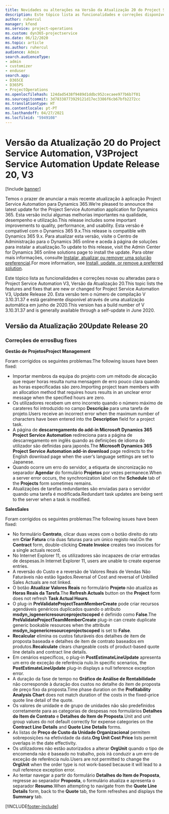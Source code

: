 ```yaml
---
title: Novidades ou alterações na Versão da Atualização 20 do Project Service Automation, V3
description: Este tópico lista as funcionalidades e correções disponíveis na Versão da Atualização 20 do Project Service Automation, V3
author: ruhercul
manager: kfend
ms.service: project-operations
ms.custom: dyn365-projectservice
ms.date: 06/12/2020
ms.topic: article
ms.author: ruhercul
audience: Admin
search.audienceType:
- admin
- customizer
- enduser
search.app:
- D365CE
- D365PS
- ProjectOperations
ms.openlocfilehash: 124dad5438f9489d1ddbc952cecaee977b6b7f01
ms.sourcegitcommit: 3d78338773929121d17ec3386f6cb67bfb2272cc
ms.translationtype: HT
ms.contentlocale: pt-PT
ms.lasthandoff: 04/27/2021
ms.locfileid: "5949108"
---
```

# <a name="project-service-automation-update-release-20-v3"></a><span data-ttu-id="51c90-103">Versão da Atualização 20 do Project Service Automation, V3</span><span class="sxs-lookup"><span data-stu-id="51c90-103">Project Service Automation Update Release 20, V3</span></span>

[!include [banner](../includes/psa-now-project-operations.md)]

<span data-ttu-id="51c90-104">Temos o prazer de anunciar a mais recente atualização à aplicação Project Service Automation para Dynamics 365.</span><span class="sxs-lookup"><span data-stu-id="51c90-104">We’re pleased to announce the latest update for the Project Service Automation application for Dynamics 365.</span></span> <span data-ttu-id="51c90-105">Esta versão inclui algumas melhorias importantes na qualidade, desempenho e utilização.</span><span class="sxs-lookup"><span data-stu-id="51c90-105">This release includes some important improvements to quality, performance, and usability.</span></span> <span data-ttu-id="51c90-106">Esta versão é compatível com o Dynamics 365 9.x.</span><span class="sxs-lookup"><span data-stu-id="51c90-106">This release is compatible with Dynamics 365 9.x.</span></span> <span data-ttu-id="51c90-107">Para atualizar esta versão, visite o Centro de Administração para o Dynamics 365 online e aceda à página de soluções para instalar a atualização.</span><span class="sxs-lookup"><span data-stu-id="51c90-107">To update to this release, visit the Admin Center for Dynamics 365 online solutions page to install the update.</span></span> <span data-ttu-id="51c90-108">Para obter mais informações, consulte [Instalar, atualizar ou remover uma solução preferencial](/power-platform/admin/install-remove-preferred-solution).</span><span class="sxs-lookup"><span data-stu-id="51c90-108">For more information, see [Install, update, or remove a preferred solution](/power-platform/admin/install-remove-preferred-solution).</span></span>

<span data-ttu-id="51c90-109">Este tópico lista as funcionalidades e correções novas ou alteradas para o Project Service Automation V3, Versão da Atualização 20.</span><span class="sxs-lookup"><span data-stu-id="51c90-109">This topic lists the features and fixes that are new or changed for Project Service Automation V3, Update Release 20.</span></span> <span data-ttu-id="51c90-110">Esta versão tem o número de compilação V 3.10.31.37 e está geralmente disponível através de uma atualização automática em junho de 2020.</span><span class="sxs-lookup"><span data-stu-id="51c90-110">This version has a build number of V 3.10.31.37 and is generally available through a self-update in June 2020.</span></span>

## <a name="update-release-20"></a><span data-ttu-id="51c90-111">Versão da Atualização 20</span><span class="sxs-lookup"><span data-stu-id="51c90-111">Update Release 20</span></span>

### <a name="bug-fixes"></a><span data-ttu-id="51c90-112">Correções de erros</span><span class="sxs-lookup"><span data-stu-id="51c90-112">Bug fixes</span></span>

<span data-ttu-id="51c90-113">**Gestão de Projetos**</span><span class="sxs-lookup"><span data-stu-id="51c90-113">**Project Management**</span></span>

<span data-ttu-id="51c90-114">Foram corrigidos os seguintes problemas:</span><span class="sxs-lookup"><span data-stu-id="51c90-114">The following issues have been fixed:</span></span>

- <span data-ttu-id="51c90-115">Importar membros da equipa do projeto com um método de alocação que requer horas resulta numa mensagem de erro pouco clara quando as horas especificadas são zero.</span><span class="sxs-lookup"><span data-stu-id="51c90-115">Importing project team members with an allocation method that requires hours results in an unclear error message when the specified hours are zero.</span></span>
- <span data-ttu-id="51c90-116">Os utilizadores recebem um erro incorreto quando o número máximo de carateres foi introduzido no campo **Descrição** para uma tarefa de projeto.</span><span class="sxs-lookup"><span data-stu-id="51c90-116">Users receive an incorrect error when the maximum number of characters have been entered into the **Description** field for a project task.</span></span>
- <span data-ttu-id="51c90-117">A página de **descarregamento do add-in Microsoft Dynamics 365 Project Service Automation** redireciona para a página de descarregamento em inglês quando as definições de idioma do utilizador são definidas para japonês.</span><span class="sxs-lookup"><span data-stu-id="51c90-117">The **Microsoft Dynamics 365 Project Service Automation add-in download** page redirects to the English download page when the user’s language settings are set to Japanese.</span></span>
- <span data-ttu-id="51c90-118">Quando ocorre um erro do servidor, a etiqueta de sincronização no separador **Agendar** do formulário **Projetos** por vezes permanece.</span><span class="sxs-lookup"><span data-stu-id="51c90-118">When a server error occurs, the synchronization label on the **Schedule** tab of the **Projects** form sometimes remains.</span></span>
- <span data-ttu-id="51c90-119">Atualizações de tarefas redundantes são enviadas para o servidor quando uma tarefa é modificada.</span><span class="sxs-lookup"><span data-stu-id="51c90-119">Redundant task updates are being sent to the server when a task is modified.</span></span>

<span data-ttu-id="51c90-120">**Sales**</span><span class="sxs-lookup"><span data-stu-id="51c90-120">**Sales**</span></span>

<span data-ttu-id="51c90-121">Foram corrigidos os seguintes problemas:</span><span class="sxs-lookup"><span data-stu-id="51c90-121">The following issues have been fixed:</span></span>

- <span data-ttu-id="51c90-122">No formulário **Contrato**, clicar duas vezes com o botão direito do rato em **Criar Fatura** cria duas faturas para um único registo real.</span><span class="sxs-lookup"><span data-stu-id="51c90-122">On the **Contract** form, double-clicking **Create Invoice** creates two invoices for a single actuals record.</span></span>
- <span data-ttu-id="51c90-123">No Internet Explorer 11, os utilizadores são incapazes de criar entradas de despesas.</span><span class="sxs-lookup"><span data-stu-id="51c90-123">In Internet Explorer 11, users are unable to create expense entries.</span></span>
- <span data-ttu-id="51c90-124">A reversão do Custo e a reversão de Valores Reais de Vendas Não Faturáveis não estão ligados.</span><span class="sxs-lookup"><span data-stu-id="51c90-124">Reversal of Cost and reversal of Unbilled Sales Actuals are not linked.</span></span>
- <span data-ttu-id="51c90-125">O botão **Atualizar Valores Reais** no formulário **Projeto** não atualiza as **Horas Reais da Tarefa**.</span><span class="sxs-lookup"><span data-stu-id="51c90-125">The **Refresh Actuals** button on the **Project** form does not refresh **Task Actual Hours**.</span></span>
- <span data-ttu-id="51c90-126">O plug-in **PreValidateProjectTeamMemberCreate** pode criar recursos agendáveis genéricos duplicados quando o atributo **msdyn_isgenericresourceprojectscoped** é definido como **False**.</span><span class="sxs-lookup"><span data-stu-id="51c90-126">The **PreValidateProjectTeamMemberCreate** plug-in can create duplicate generic bookable resources when the attribute **msdyn_isgenericresourceprojectscoped** is set to **False**.</span></span>
- <span data-ttu-id="51c90-127">**Recalcular** elimina os custos faturáveis dos detalhes de item de proposta baseada e detalhes de item de contrato baseados em produtos.</span><span class="sxs-lookup"><span data-stu-id="51c90-127">**Recalculate** clears chargeable costs of product-based quote line details and contract line details.</span></span>
- <span data-ttu-id="51c90-128">Em cenários específicos, o plug-in **PostEstimateLineUpdate** apresenta um erro de exceção de referência nulo.</span><span class="sxs-lookup"><span data-stu-id="51c90-128">In specific scenarios, the **PostEstimateLineUpdate** plug-in displays a null teference exception error.</span></span>
- <span data-ttu-id="51c90-129">A duração da fase de tempo no **Gráfico de Análise de Rentabilidade** não corresponde à duração dos custos no detalhe do item de proposta de preço fixo da proposta.</span><span class="sxs-lookup"><span data-stu-id="51c90-129">Time phase duration on the **Profitability Analysis Chart** does not match duration of the costs in the fixed-price quote line detail of the quote.</span></span>
- <span data-ttu-id="51c90-130">Os valores de unidade e de grupo de unidades não são predefinidos corretamente para as categorias de despesas nos formulários **Detalhes do Item de Contrato** e **Detalhes do Item de Proposta**.</span><span class="sxs-lookup"><span data-stu-id="51c90-130">Unit and unit group values do not default correctly for expense categories on the **Contract Line Details** and **Quote Line Details** forms.</span></span>
- <span data-ttu-id="51c90-131">As listas de **Preço de Custo da Unidade Organizacional** permitem sobreposições na efetividade da data.</span><span class="sxs-lookup"><span data-stu-id="51c90-131">**Org Unit Cost Price** lists permit overlaps in the date effectivity.</span></span>
- <span data-ttu-id="51c90-132">Os utilizadores não estão autorizados a alterar **OrgUnit** quando o tipo de encomenda não é baseado no trabalho, pois irá conduzir a um erro de exceção de referência nulo.</span><span class="sxs-lookup"><span data-stu-id="51c90-132">Users are not permitted to change the **OrgUnit** when the order type is not work-based because it will lead to a null reference exception error.</span></span>
- <span data-ttu-id="51c90-133">Ao tentar navegar a partir do formulário **Detalhes do Item de Proposta**, regresse ao separador **Proposta**, o formulário atualiza e apresenta o separador **Resumo**.</span><span class="sxs-lookup"><span data-stu-id="51c90-133">When attempting to navigate from the **Quote Line Details** form, back to the **Quote** tab, the form refreshes and displays the **Summary** tab.</span></span>


[!INCLUDE[footer-include](../includes/footer-banner.md)]